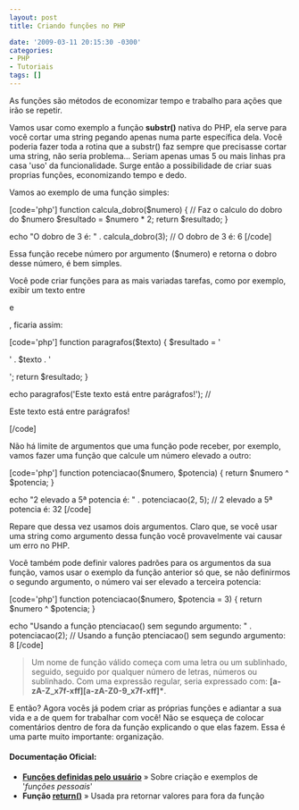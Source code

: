 ```yaml
---
layout: post
title: Criando funções no PHP

date: '2009-03-11 20:15:30 -0300'
categories:
- PHP
- Tutoriais
tags: []
---
```

<p>As funções são métodos de economizar tempo e trabalho para ações que irão se repetir.</p>
<p>Vamos usar como exemplo a função <strong>substr()</strong> nativa do PHP, ela serve para você cortar uma string pegando apenas numa parte específica dela. Você poderia fazer toda a rotina que a substr() faz sempre que precisasse cortar uma string, não seria problema... Seriam apenas umas 5 ou mais linhas pra casa 'uso' da funcionalidade. Surge então a possibilidade de criar suas proprias funções, economizando tempo e dedo.</p>
<p>Vamos ao exemplo de uma função simples:</p>
<p>[code='php']
function calcula_dobro($numero) {
    // Faz o calculo do dobro do $numero
    $resultado = $numero * 2;
    return $resultado;
}</p>
<p>echo "O dobro de 3 é: " . calcula_dobro(3);
// O dobro de 3 é: 6
[/code]</p>
<p>Essa função recebe número por argumento ($numero) e retorna o dobro desse número, é bem simples.</p>
<p>Você pode criar funções para as mais variadas tarefas, como por exemplo, exibir um texto entre <p> e </p>, ficaria assim:</p>
<p>[code='php']
function paragrafos($texto) {
    $resultado = '
<p>' . $texto . '</p>
<p>';
    return $resultado;
}</p>
<p>echo paragrafos('Este texto está entre parágrafos!');
//
<p>Este texto está entre parágrafos!</p>
<p>[/code]</p>
<p>Não há limite de argumentos que uma função pode receber, por exemplo, vamos fazer uma função que calcule um número elevado a outro:</p>
<p>[code='php']
function potenciacao($numero, $potencia) {
    return $numero ^ $potencia;
}</p>
<p>echo "2 elevado a 5ª potencia é: " . potenciacao(2, 5);
// 2 elevado a 5ª potencia é: 32
[/code]</p>
<p>Repare que dessa vez usamos dois argumentos. Claro que, se você usar uma string como argumento dessa função você provavelmente vai causar um erro no PHP.</p>
<p>Você também pode definir valores padrões para os argumentos da sua função, vamos usar o exemplo da função anterior só que, se não definirmos o segundo argumento, o número vai ser elevado a terceira potencia:</p>
<p>[code='php']
function potenciacao($numero, $potencia = 3) {
    return $numero ^ $potencia;
}</p>
<p>echo "Usando a função ptenciacao() sem segundo argumento: " . potenciacao(2);
// Usando a função ptenciacao() sem segundo argumento: 8
[/code]</p>
<blockquote><p>Um nome de função válido começa com uma letra ou um sublinhado, seguido, seguido por qualquer número de letras, números ou sublinhado. Com uma expressão regular, seria expressado com: <strong>[a-zA-Z_x7f-xff][a-zA-Z0-9_x7f-xff]*</strong>.</p></blockquote>
<p>E então? Agora vocês já podem criar as próprias funções e adiantar a sua vida e a de quem for trabalhar com você! Não se esqueça de colocar comentários dentro de fora da função explicando o que elas fazem. Essa é uma parte muito importante: organização.</p>
<h4>Documentação Oficial:</h4>
<ul>
<li><strong><a href="http://www.php.net/manual/pt_BR/functions.user-defined.php" target="_blank">Funções definidas pelo usuário</a></strong> » Sobre criação e exemplos de '<em>funções pessoais</em>'</li>
<li><strong>Função <a href="http://www.php.net/manual/pt_BR/function.return.php" target="_blank">return()</a></strong> » Usada pra retornar valores para fora da função</li>
</ul>
